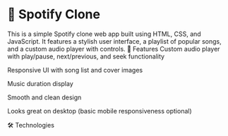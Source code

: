 # 🎵 Spotify Clone
This is a simple Spotify clone web app built using HTML, CSS, and JavaScript. It features a stylish user interface, a playlist of popular songs, and a custom audio player with controls.
🔧 Features
Custom audio player with play/pause, next/previous, and seek functionality

Responsive UI with song list and cover images

Music duration display

Smooth and clean design

Looks great on desktop (basic mobile responsiveness optional)

🛠 Technologies
